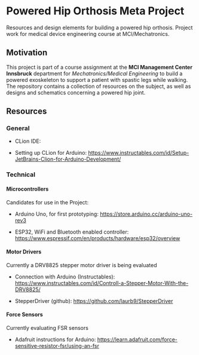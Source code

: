 # Powered Hip Orthosis Meta Project

Resources and design elements for building a powered hip orthosis. Project work for medical device engineering course at MCI/Mechatronics.

## Motivation

This project is part of a course assignment at the **MCI Management Center Innsbruck** department for *Mechatronics/Medical Engineering* to build a powered exoskeleton to support a patient with spastic legs while walking. The repository contains a collection of resources on the subject, as well as designs and schematics concerning a powered hip joint.

## Resources

### General

- CLion IDE:

- Setting up CLion for Arduino: https://www.instructables.com/id/Setup-JetBrains-Clion-for-Arduino-Development/

### Technical

#### Microcontrollers

Candidates for use in the Project:

- Arduino Uno, for first prototyping: https://store.arduino.cc/arduino-uno-rev3

- ESP32, WiFi and Bluetooth enabled controller: https://www.espressif.com/en/products/hardware/esp32/overview

#### Motor Drivers

Currently a DRV8825 stepper motor driver is being evaluated

- Connection with Arduino (Instructables): https://www.instructables.com/id/Controll-a-Stepper-Motor-With-the-DRV8825/

- StepperDriver (github): https://github.com/laurb9/StepperDriver

#### Force Sensors

Currently evaluating FSR sensors

- Adafruit instructions for Arduino: https://learn.adafruit.com/force-sensitive-resistor-fsr/using-an-fsr
